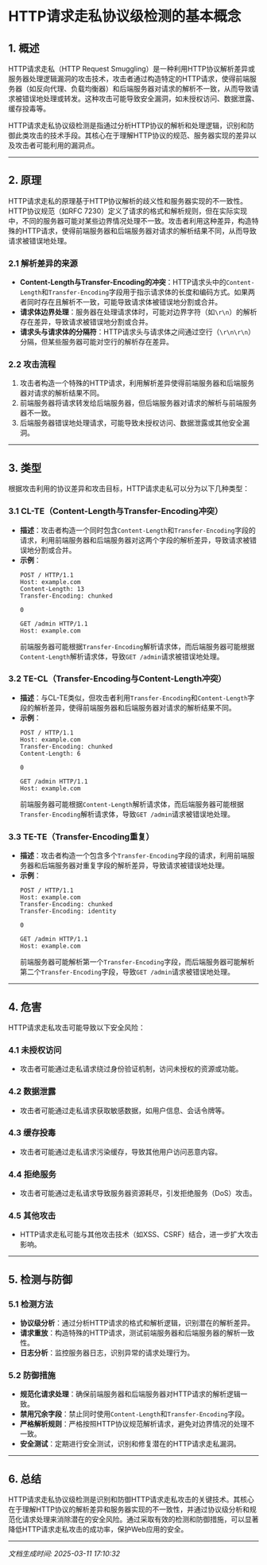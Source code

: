 # HTTP请求走私协议级检测的基本概念

## 1. 概述

HTTP请求走私（HTTP Request Smuggling）是一种利用HTTP协议解析差异或服务器处理逻辑漏洞的攻击技术，攻击者通过构造特定的HTTP请求，使得前端服务器（如反向代理、负载均衡器）和后端服务器对请求的解析不一致，从而导致请求被错误地处理或转发。这种攻击可能导致安全漏洞，如未授权访问、数据泄露、缓存投毒等。

HTTP请求走私协议级检测是指通过分析HTTP协议的解析和处理逻辑，识别和防御此类攻击的技术手段。其核心在于理解HTTP协议的规范、服务器实现的差异以及攻击者可能利用的漏洞点。

---

## 2. 原理

HTTP请求走私的原理基于HTTP协议解析的歧义性和服务器实现的不一致性。HTTP协议规范（如RFC 7230）定义了请求的格式和解析规则，但在实际实现中，不同的服务器可能对某些边界情况处理不一致。攻击者利用这种差异，构造特殊的HTTP请求，使得前端服务器和后端服务器对请求的解析结果不同，从而导致请求被错误地处理。

### 2.1 解析差异的来源
- **Content-Length与Transfer-Encoding的冲突**：HTTP请求头中的`Content-Length`和`Transfer-Encoding`字段用于指示请求体的长度和编码方式。如果两者同时存在且解析不一致，可能导致请求体被错误地分割或合并。
- **请求体边界处理**：服务器在处理请求体时，可能对边界字符（如`\r\n`）的解析存在差异，导致请求被错误地分割或合并。
- **请求头与请求体的分隔符**：HTTP请求头与请求体之间通过空行（`\r\n\r\n`）分隔，但某些服务器可能对空行的解析存在差异。

### 2.2 攻击流程
1. 攻击者构造一个特殊的HTTP请求，利用解析差异使得前端服务器和后端服务器对请求的解析结果不同。
2. 前端服务器将请求转发给后端服务器，但后端服务器对请求的解析与前端服务器不一致。
3. 后端服务器错误地处理请求，可能导致未授权访问、数据泄露或其他安全漏洞。

---

## 3. 类型

根据攻击利用的协议差异和攻击目标，HTTP请求走私可以分为以下几种类型：

### 3.1 CL-TE（Content-Length与Transfer-Encoding冲突）
- **描述**：攻击者构造一个同时包含`Content-Length`和`Transfer-Encoding`字段的请求，利用前端服务器和后端服务器对这两个字段的解析差异，导致请求被错误地分割或合并。
- **示例**：
  ```
  POST / HTTP/1.1
  Host: example.com
  Content-Length: 13
  Transfer-Encoding: chunked

  0

  GET /admin HTTP/1.1
  Host: example.com
  ```
  前端服务器可能根据`Transfer-Encoding`解析请求体，而后端服务器可能根据`Content-Length`解析请求体，导致`GET /admin`请求被错误地处理。

### 3.2 TE-CL（Transfer-Encoding与Content-Length冲突）
- **描述**：与CL-TE类似，但攻击者利用`Transfer-Encoding`和`Content-Length`字段的解析差异，使得前端服务器和后端服务器对请求的解析结果不同。
- **示例**：
  ```
  POST / HTTP/1.1
  Host: example.com
  Transfer-Encoding: chunked
  Content-Length: 6

  0

  GET /admin HTTP/1.1
  Host: example.com
  ```
  前端服务器可能根据`Content-Length`解析请求体，而后端服务器可能根据`Transfer-Encoding`解析请求体，导致`GET /admin`请求被错误地处理。

### 3.3 TE-TE（Transfer-Encoding重复）
- **描述**：攻击者构造一个包含多个`Transfer-Encoding`字段的请求，利用前端服务器和后端服务器对重复字段的解析差异，导致请求被错误地处理。
- **示例**：
  ```
  POST / HTTP/1.1
  Host: example.com
  Transfer-Encoding: chunked
  Transfer-Encoding: identity

  0

  GET /admin HTTP/1.1
  Host: example.com
  ```
  前端服务器可能解析第一个`Transfer-Encoding`字段，而后端服务器可能解析第二个`Transfer-Encoding`字段，导致`GET /admin`请求被错误地处理。

---

## 4. 危害

HTTP请求走私攻击可能导致以下安全风险：

### 4.1 未授权访问
- 攻击者可能通过走私请求绕过身份验证机制，访问未授权的资源或功能。

### 4.2 数据泄露
- 攻击者可能通过走私请求获取敏感数据，如用户信息、会话令牌等。

### 4.3 缓存投毒
- 攻击者可能通过走私请求污染缓存，导致其他用户访问恶意内容。

### 4.4 拒绝服务
- 攻击者可能通过走私请求导致服务器资源耗尽，引发拒绝服务（DoS）攻击。

### 4.5 其他攻击
- HTTP请求走私可能与其他攻击技术（如XSS、CSRF）结合，进一步扩大攻击影响。

---

## 5. 检测与防御

### 5.1 检测方法
- **协议级分析**：通过分析HTTP请求的格式和解析逻辑，识别潜在的解析差异。
- **请求重放**：构造特殊的HTTP请求，测试前端服务器和后端服务器的解析一致性。
- **日志分析**：监控服务器日志，识别异常的请求处理行为。

### 5.2 防御措施
- **规范化请求处理**：确保前端服务器和后端服务器对HTTP请求的解析逻辑一致。
- **禁用冗余字段**：禁止同时使用`Content-Length`和`Transfer-Encoding`字段。
- **严格解析规则**：严格按照HTTP协议规范解析请求，避免对边界情况的处理不一致。
- **安全测试**：定期进行安全测试，识别和修复潜在的HTTP请求走私漏洞。

---

## 6. 总结

HTTP请求走私协议级检测是识别和防御HTTP请求走私攻击的关键技术。其核心在于理解HTTP协议的解析差异和服务器实现的不一致性，并通过协议级分析和规范化请求处理来消除潜在的安全风险。通过采取有效的检测和防御措施，可以显著降低HTTP请求走私攻击的成功率，保护Web应用的安全。

---

*文档生成时间: 2025-03-11 17:10:32*
